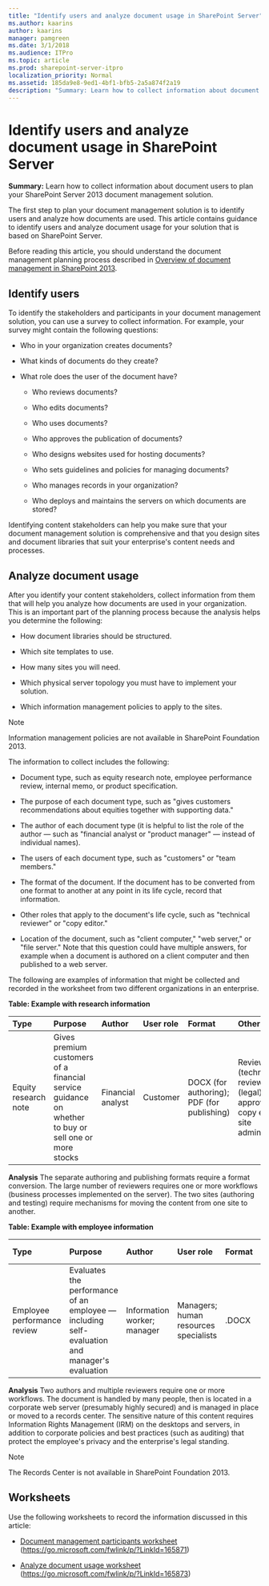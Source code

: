 ```yaml
---
title: "Identify users and analyze document usage in SharePoint Server"
ms.author: kaarins
author: kaarins
manager: pamgreen
ms.date: 3/1/2018
ms.audience: ITPro
ms.topic: article
ms.prod: sharepoint-server-itpro
localization_priority: Normal
ms.assetid: 185da9e8-9ed1-4bf1-bfb5-2a5a874f2a19
description: "Summary: Learn how to collect information about document users to plan your SharePoint Server 2013 document management solution."
---
```


# Identify users and analyze document usage in SharePoint Server

 **Summary:** Learn how to collect information about document users to plan your SharePoint Server 2013 document management solution. 
  
The first step to plan your document management solution is to identify users and analyze how documents are used. This article contains guidance to identify users and analyze document usage for your solution that is based on SharePoint Server.
  
Before reading this article, you should understand the document management planning process described in [Overview of document management in SharePoint 2013](http://technet.microsoft.com/library/15e6e3a3-9d35-47af-b287-13aec95d247e%28Office.14%29.aspx).
  
## Identify users
<a name="section1"> </a>

To identify the stakeholders and participants in your document management solution, you can use a survey to collect information. For example, your survey might contain the following questions:
  
- Who in your organization creates documents?
    
- What kinds of documents do they create?
    
- What role does the user of the document have?
    
  - Who reviews documents?
    
  - Who edits documents?
    
  - Who uses documents?
    
  - Who approves the publication of documents?
    
  - Who designs websites used for hosting documents?
    
  - Who sets guidelines and policies for managing documents?
    
  - Who manages records in your organization?
    
  - Who deploys and maintains the servers on which documents are stored?
    
Identifying content stakeholders can help you make sure that your document management solution is comprehensive and that you design sites and document libraries that suit your enterprise's content needs and processes.
  
## Analyze document usage
<a name="section2"> </a>

After you identify your content stakeholders, collect information from them that will help you analyze how documents are used in your organization. This is an important part of the planning process because the analysis helps you determine the following:
  
- How document libraries should be structured.
    
- Which site templates to use.
    
- How many sites you will need.
    
- Which physical server topology you must have to implement your solution.
    
- Which information management policies to apply to the sites.
    
> [!NOTE]
> Information management policies are not available in SharePoint Foundation 2013. 
  
The information to collect includes the following:
  
- Document type, such as equity research note, employee performance review, internal memo, or product specification.
    
- The purpose of each document type, such as "gives customers recommendations about equities together with supporting data."
    
- The author of each document type (it is helpful to list the role of the author — such as "financial analyst or "product manager" — instead of individual names).
    
- The users of each document type, such as "customers" or "team members."
    
- The format of the document. If the document has to be converted from one format to another at any point in its life cycle, record that information.
    
- Other roles that apply to the document's life cycle, such as "technical reviewer" or "copy editor."
    
- Location of the document, such as "client computer," "web server," or "file server." Note that this question could have multiple answers, for example when a document is authored on a client computer and then published to a web server.
    
The following are examples of information that might be collected and recorded in the worksheet from two different organizations in an enterprise.
  
**Table: Example with research information**

|**Type**|**Purpose**|**Author**|**User role**|**Format**|**Other roles**|**Location**|
|:-----|:-----|:-----|:-----|:-----|:-----|:-----|
|Equity research note  <br/> |Gives premium customers of a financial service guidance on whether to buy or sell one or more stocks  <br/> |Financial analyst  <br/> |Customer  <br/> |DOCX (for authoring); PDF (for publishing)  <br/> |Reviewer (technical); reviewer (legal); approver; copy editor; site administrator  <br/> | Authoring site  <br/>  Testing site  <br/> |
   
 **Analysis** The separate authoring and publishing formats require a format conversion. The large number of reviewers requires one or more workflows (business processes implemented on the server). The two sites (authoring and testing) require mechanisms for moving the content from one site to another. 
  
**Table: Example with employee information**

|**Type**|**Purpose**|**Author**|**User role**|**Format**|**Other roles**|**Location**|
|:-----|:-----|:-----|:-----|:-----|:-----|:-----|
|Employee performance review  <br/> |Evaluates the performance of an employee — including self-evaluation and manager's evaluation  <br/> |Information worker; manager  <br/> |Managers; human resources specialists  <br/> |.DOCX  <br/> |Reviewer (human resources); reviewer (legal); approver (upper manager); records manager  <br/> | Client computer  <br/>  E-mail server (as attachment)  <br/>  Corporate web server  <br/>  Corporate records center  <br/> |
   
 **Analysis** Two authors and multiple reviewers require one or more workflows. The document is handled by many people, then is located in a corporate web server (presumably highly secured) and is managed in place or moved to a records center. The sensitive nature of this content requires Information Rights Management (IRM) on the desktops and servers, in addition to corporate policies and best practices (such as auditing) that protect the employee's privacy and the enterprise's legal standing. 
  
> [!NOTE]
> The Records Center is not available in SharePoint Foundation 2013. 
  
## Worksheets
<a name="worksheets"> </a>

Use the following worksheets to record the information discussed in this article:
  
- [Document management participants worksheet](https://go.microsoft.com/fwlink/p/?LinkId=165871) (https://go.microsoft.com/fwlink/p/?LinkId=165871) 
    
- [Analyze document usage worksheet](https://go.microsoft.com/fwlink/p/?LinkId=165873) (https://go.microsoft.com/fwlink/p/?LinkId=165873) 
    

